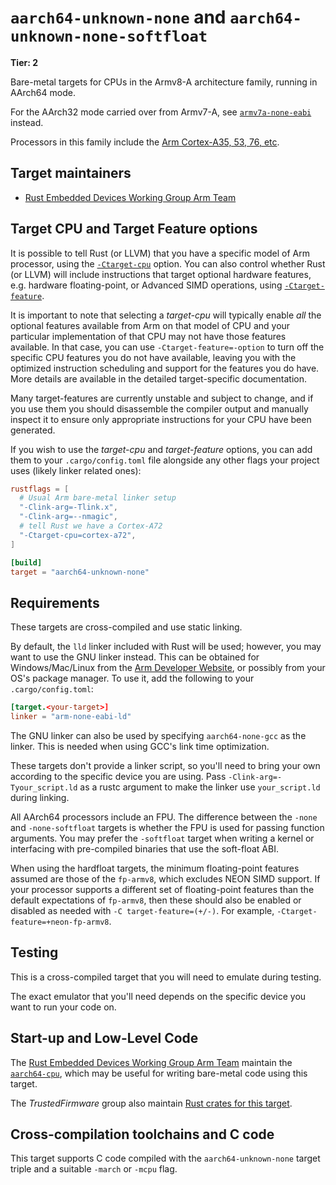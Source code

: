 # `aarch64-unknown-none` and `aarch64-unknown-none-softfloat`

**Tier: 2**

Bare-metal targets for CPUs in the Armv8-A architecture family, running in AArch64 mode.

For the AArch32 mode carried over from Armv7-A, see
[`armv7a-none-eabi`](armv7a-none-eabi.md) instead.

Processors in this family include the [Arm Cortex-A35, 53, 76, etc][aarch64-cpus].

[aarch64-cpus]: https://en.wikipedia.org/wiki/Comparison_of_ARM_processors#ARMv8-A

## Target maintainers

* [Rust Embedded Devices Working Group Arm Team]

[Rust Embedded Devices Working Group Arm Team]: https://github.com/rust-embedded/wg?tab=readme-ov-file#the-arm-team

## Target CPU and Target Feature options

It is possible to tell Rust (or LLVM) that you have a specific model of Arm
processor, using the [`-Ctarget-cpu`][target-cpu] option. You can also control
whether Rust (or LLVM) will include instructions that target optional hardware
features, e.g. hardware floating-point, or Advanced SIMD operations, using
[`-Ctarget-feature`][target-feature].

It is important to note that selecting a *target-cpu* will typically enable
*all* the optional features available from Arm on that model of CPU and your
particular implementation of that CPU may not have those features available.
In that case, you can use `-Ctarget-feature=-option` to turn off the specific
CPU features you do not have available, leaving you with the optimized
instruction scheduling and support for the features you do have. More details
are available in the detailed target-specific documentation.

<div class="warning">

Many target-features are currently unstable and subject to change, and
if you use them you should disassemble the compiler output and manually inspect
it to ensure only appropriate instructions for your CPU have been generated.

</div>

If you wish to use the *target-cpu* and *target-feature* options, you can add
them to your `.cargo/config.toml` file alongside any other flags your project
uses (likely linker related ones):

```toml
rustflags = [
  # Usual Arm bare-metal linker setup
  "-Clink-arg=-Tlink.x",
  "-Clink-arg=--nmagic",
  # tell Rust we have a Cortex-A72
  "-Ctarget-cpu=cortex-a72",
]

[build]
target = "aarch64-unknown-none"
```

[target-cpu]: https://doc.rust-lang.org/rustc/codegen-options/index.html#target-cpu
[target-feature]: https://doc.rust-lang.org/rustc/codegen-options/index.html#target-feature

## Requirements

These targets are cross-compiled and use static linking.

By default, the `lld` linker included with Rust will be used; however, you may
want to use the GNU linker instead. This can be obtained for Windows/Mac/Linux
from the [Arm Developer Website][arm-gnu-toolchain], or possibly from your OS's
package manager. To use it, add the following to your `.cargo/config.toml`:

```toml
[target.<your-target>]
linker = "arm-none-eabi-ld"
```

The GNU linker can also be used by specifying `aarch64-none-gcc` as the
linker. This is needed when using GCC's link time optimization.

These targets don't provide a linker script, so you'll need to bring your own
according to the specific device you are using. Pass
`-Clink-arg=-Tyour_script.ld` as a rustc argument to make the linker use
`your_script.ld` during linking.

All AArch64 processors include an FPU. The difference between the `-none` and
`-none-softfloat` targets is whether the FPU is used for passing function arguments.
You may prefer the `-softfloat` target when writing a kernel or interfacing with
pre-compiled binaries that use the soft-float ABI.

When using the hardfloat targets, the minimum floating-point features assumed
are those of the `fp-armv8`, which excludes NEON SIMD support. If your
processor supports a different set of floating-point features than the default
expectations of `fp-armv8`, then these should also be enabled or disabled as
needed with `-C target-feature=(+/-)`. For example,
`-Ctarget-feature=+neon-fp-armv8`.

[arm-gnu-toolchain]: https://developer.arm.com/Tools%20and%20Software/GNU%20Toolchain

## Testing

This is a cross-compiled target that you will need to emulate during testing.

The exact emulator that you'll need depends on the specific device you want to
run your code on.

## Start-up and Low-Level Code

The [Rust Embedded Devices Working Group Arm Team] maintain the
[`aarch64-cpu`], which may be useful for writing bare-metal code using this
target.

The *TrustedFirmware* group also maintain [Rust crates for this
target](https://github.com/ArmFirmwareCrates).

[`aarch64-cpu`]: https://docs.rs/aarch64-cpu

## Cross-compilation toolchains and C code

This target supports C code compiled with the `aarch64-unknown-none` target
triple and a suitable `-march` or `-mcpu` flag.
